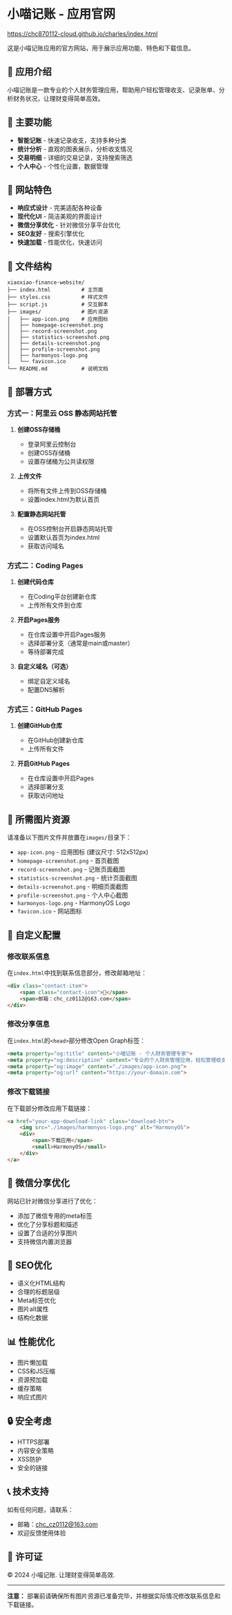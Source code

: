 # 小喵记账 - 应用官网

https://chc870112-cloud.github.io/charles/index.html

这是小喵记账应用的官方网站，用于展示应用功能、特色和下载信息。

## 📱 应用介绍

小喵记账是一款专业的个人财务管理应用，帮助用户轻松管理收支、记录账单、分析财务状况，让理财变得简单高效。

## 🌟 主要功能

- **智能记账** - 快速记录收支，支持多种分类
- **统计分析** - 直观的图表展示，分析收支情况
- **交易明细** - 详细的交易记录，支持搜索筛选
- **个人中心** - 个性化设置，数据管理

## 🎨 网站特色

- **响应式设计** - 完美适配各种设备
- **现代化UI** - 简洁美观的界面设计
- **微信分享优化** - 针对微信分享平台优化
- **SEO友好** - 搜索引擎优化
- **快速加载** - 性能优化，快速访问

## 📁 文件结构

```
xiaoxiao-finance-website/
├── index.html          # 主页面
├── styles.css          # 样式文件
├── script.js           # 交互脚本
├── images/             # 图片资源
│   ├── app-icon.png    # 应用图标
│   ├── homepage-screenshot.png
│   ├── record-screenshot.png
│   ├── statistics-screenshot.png
│   ├── details-screenshot.png
│   ├── profile-screenshot.png
│   ├── harmonyos-logo.png
│   └── favicon.ico
└── README.md           # 说明文档
```

## 🚀 部署方式

### 方式一：阿里云 OSS 静态网站托管

1. **创建OSS存储桶**
   - 登录阿里云控制台
   - 创建OSS存储桶
   - 设置存储桶为公共读权限

2. **上传文件**
   - 将所有文件上传到OSS存储桶
   - 设置index.html为默认首页

3. **配置静态网站托管**
   - 在OSS控制台开启静态网站托管
   - 设置默认首页为index.html
   - 获取访问域名

### 方式二：Coding Pages

1. **创建代码仓库**
   - 在Coding平台创建新仓库
   - 上传所有文件到仓库

2. **开启Pages服务**
   - 在仓库设置中开启Pages服务
   - 选择部署分支（通常是main或master）
   - 等待部署完成

3. **自定义域名（可选）**
   - 绑定自定义域名
   - 配置DNS解析

### 方式三：GitHub Pages

1. **创建GitHub仓库**
   - 在GitHub创建新仓库
   - 上传所有文件

2. **开启GitHub Pages**
   - 在仓库设置中开启Pages
   - 选择部署分支
   - 获取访问地址

## 📸 所需图片资源

请准备以下图片文件并放置在`images/`目录下：

- `app-icon.png` - 应用图标 (建议尺寸: 512x512px)
- `homepage-screenshot.png` - 首页截图
- `record-screenshot.png` - 记账页面截图
- `statistics-screenshot.png` - 统计页面截图
- `details-screenshot.png` - 明细页面截图
- `profile-screenshot.png` - 个人中心截图
- `harmonyos-logo.png` - HarmonyOS Logo
- `favicon.ico` - 网站图标

## 🔧 自定义配置

### 修改联系信息

在`index.html`中找到联系信息部分，修改邮箱地址：

```html
<div class="contact-item">
    <span class="contact-icon">📧</span>
    <span>邮箱：chc_cz0112@163.com</span>
</div>
```

### 修改分享信息

在`index.html`的`<head>`部分修改Open Graph标签：

```html
<meta property="og:title" content="小喵记账 - 个人财务管理专家">
<meta property="og:description" content="专业的个人财务管理应用，轻松管理收支、记录账单、分析财务状况">
<meta property="og:image" content="./images/app-icon.png">
<meta property="og:url" content="https://your-domain.com">
```

### 修改下载链接

在下载部分修改应用下载链接：

```html
<a href="your-app-download-link" class="download-btn">
    <img src="./images/harmonyos-logo.png" alt="HarmonyOS">
    <div>
        <span>下载应用</span>
        <small>HarmonyOS</small>
    </div>
</a>
```

## 📱 微信分享优化

网站已针对微信分享进行了优化：

- 添加了微信专用的meta标签
- 优化了分享标题和描述
- 设置了合适的分享图片
- 支持微信内置浏览器

## 🎯 SEO优化

- 语义化HTML结构
- 合理的标题层级
- Meta标签优化
- 图片alt属性
- 结构化数据

## 📊 性能优化

- 图片懒加载
- CSS和JS压缩
- 资源预加载
- 缓存策略
- 响应式图片

## 🔒 安全考虑

- HTTPS部署
- 内容安全策略
- XSS防护
- 安全的链接

## 📞 技术支持

如有任何问题，请联系：

- 邮箱：chc_cz0112@163.com
- 欢迎反馈使用体验

## 📄 许可证

© 2024 小喵记账. 让理财变得简单高效.

---

**注意：** 部署前请确保所有图片资源已准备完毕，并根据实际情况修改联系信息和下载链接。

